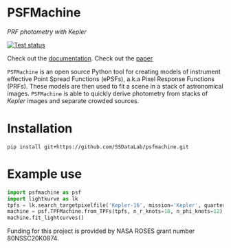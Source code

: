# PSFMachine

*PRF photometry with Kepler*

<a href="https://github.com/ssdatalab/psfmachine/actions/workflows/tests.yml">
      <img src="https://github.com/ssdatalab/psfmachine/actions/workflows/tests.yml/badge.svg" alt="Test status"/>
</a>

Check out the [documentation](https://ssdatalab.github.io/psfmachine/tpf/).
Check out the [paper](#)

`PSFMachine` is an open source Python tool for creating models of instrument effective Point Spread Functions (ePSFs), a.k.a Pixel Response Functions (PRFs). These models are then used to fit a scene in a stack of astronomical images. `PSFMachine` is able to quickly derive photometry from stacks of *Kepler* images and separate crowded sources.

# Installation

```
pip install git+https://github.com/SSDataLab/psfmachine.git
```

# Example use

```python
import psfmachine as psf
import lightkurve as lk
tpfs = lk.search_targetpixelfile('Kepler-16', mission='Kepler', quarter=12, radius=1000, limit=200, cadence='long').download_all(quality_bitmask=None)
machine = psf.TPFMachine.from_TPFs(tpfs, n_r_knots=10, n_phi_knots=12)
machine.fit_lightcurves()
```

Funding for this project is provided by NASA ROSES grant number 80NSSC20K0874.
